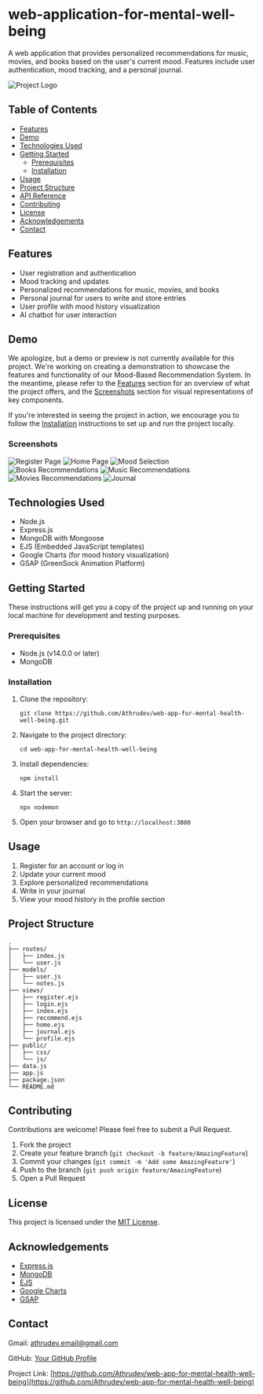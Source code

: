 # web-application-for-mental-well-being


A web application that provides personalized recommendations for music, movies, and books based on the user's current mood. Features include user authentication, mood tracking, and a personal journal.

![Project Logo](screenshots/logo.png)

## Table of Contents
- [Features](#features)
- [Demo](#demo)
- [Technologies Used](#technologies-used)
- [Getting Started](#getting-started)
  - [Prerequisites](#prerequisites)
  - [Installation](#installation)
- [Usage](#usage)
- [Project Structure](#project-structure)
- [API Reference](#api-reference)
- [Contributing](#contributing)
- [License](#license)
- [Acknowledgements](#acknowledgements)
- [Contact](#contact)

## Features

- User registration and authentication
- Mood tracking and updates
- Personalized recommendations for music, movies, and books
- Personal journal for users to write and store entries
- User profile with mood history visualization
- AI chatbot for user interaction

## Demo

We apologize, but a demo or preview is not currently available for this project. We're working on creating a demonstration to showcase the features and functionality of our Mood-Based Recommendation System. In the meantime, please refer to the [Features](#features) section for an overview of what the project offers, and the [Screenshots](#screenshots) section for visual representations of key components.

If you're interested in seeing the project in action, we encourage you to follow the [Installation](#installation) instructions to set up and run the project locally.


### Screenshots

![Register Page](screenshots/register.jpg)
![Home Page](screenshots/home_page.jpg)
![Mood Selection](screenshots/mood_selection.jpg)
![Books Recommendations](screenshots/rec1.jpg)
![Music Recommendations](screenshots/rec2.jpg)
![Movies Recommendations](screenshots/rec3.jpg)
![Journal](screenshots/journal.jpg)


## Technologies Used

- Node.js
- Express.js
- MongoDB with Mongoose
- EJS (Embedded JavaScript templates)
- Google Charts (for mood history visualization)
- GSAP (GreenSock Animation Platform)

## Getting Started

These instructions will get you a copy of the project up and running on your local machine for development and testing purposes.

### Prerequisites

- Node.js (v14.0.0 or later)
- MongoDB

### Installation

1. Clone the repository:
   ```
   git clone https://github.com/Athrudev/web-app-for-mental-health-well-being.git
   ```

2. Navigate to the project directory:
   ```
   cd web-app-for-mental-health-well-being
   ```

3. Install dependencies:
   ```
   npm install
   ```

4. Start the server:
   ```
   npx nodemon
   ```

6. Open your browser and go to `http://localhost:3000`

## Usage

1. Register for an account or log in
2. Update your current mood
3. Explore personalized recommendations
4. Write in your journal
5. View your mood history in the profile section

## Project Structure

```
.
├── routes/
│   ├── index.js
│   └── user.js
├── models/
│   ├── user.js
│   └── notes.js
├── views/
│   ├── register.ejs
│   ├── login.ejs
│   ├── index.ejs
│   ├── recommend.ejs
│   ├── home.ejs
│   ├── journal.ejs
│   └── profile.ejs
├── public/
│   ├── css/
│   └── js/
├── data.js
├── app.js
├── package.json
└── README.md
```


## Contributing

Contributions are welcome! Please feel free to submit a Pull Request.

1. Fork the project
2. Create your feature branch (`git checkout -b feature/AmazingFeature`)
3. Commit your changes (`git commit -m 'Add some AmazingFeature'`)
4. Push to the branch (`git push origin feature/AmazingFeature`)
5. Open a Pull Request

## License

This project is licensed under the [MIT License](LICENSE).

## Acknowledgements

- [Express.js](https://expressjs.com/)
- [MongoDB](https://www.mongodb.com/)
- [EJS](https://ejs.co/)
- [Google Charts](https://developers.google.com/chart)
- [GSAP](https://greensock.com/gsap/)


## Contact

Gmail: athrudev.email@gmail.com

GitHub: [Your GitHub Profile](https://github.com/Athrudev)

Project Link: [https://github.com/Athrudev/web-app-for-mental-health-well-being](https://github.com/Athrudev/web-app-for-mental-health-well-being)
